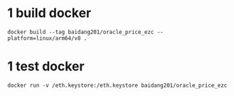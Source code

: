 # 1 build docker
```
docker build --tag baidang201/oracle_price_ezc --platform=linux/arm64/v8 .
```


# 1 test docker
```
docker run -v /eth.keystore:/eth.keystore baidang201/oracle_price_ezc 
```